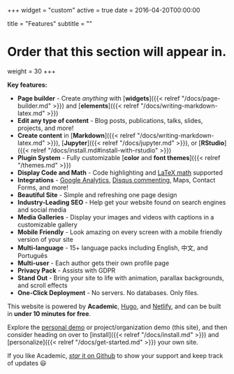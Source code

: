 +++
widget = "custom"
active = true
date = 2016-04-20T00:00:00

title = "Features"
subtitle = ""

# Order that this section will appear in.
weight = 30
+++

**Key features:**

- **Page builder** - Create *anything* with [**widgets**]({{< relref "/docs/page-builder.md" >}}) and [**elements**]({{< relref "/docs/writing-markdown-latex.md" >}})
- **Edit any type of content** - Blog posts, publications, talks, slides, projects, and more!
- **Create content** in [**Markdown**]({{< relref "/docs/writing-markdown-latex.md" >}}), [**Jupyter**]({{< relref "/docs/jupyter.md" >}}), or [**RStudio**]({{< relref "/docs/install.md#install-with-rstudio" >}})
- **Plugin System** - Fully customizable [**color** and **font themes**]({{< relref "/themes.md" >}})
- **Display Code and Math** - Code highlighting and [LaTeX math](https://en.wikibooks.org/wiki/LaTeX/Mathematics) supported
- **Integrations** - [Google Analytics](https://analytics.google.com), [Disqus commenting](https://disqus.com), Maps, Contact Forms, and more!
- **Beautiful Site** - Simple and refreshing one page design
- **Industry-Leading SEO** - Help get your website found on search engines and social media
- **Media Galleries** - Display your images and videos with captions in a customizable gallery
- **Mobile Friendly** - Look amazing on every screen with a mobile friendly version of your site
- **Multi-language** - 15+ language packs including English, 中文, and Português
- **Multi-user** - Each author gets their own profile page
- **Privacy Pack** - Assists with GDPR
- **Stand Out** - Bring your site to life with animation, parallax backgrounds, and scroll effects
- **One-Click Deployment** - No servers. No databases. Only files.

This website is powered by **Academic**, [Hugo](https://gohugo.io), and [Netlify](https://www.netlify.com/), and can be built in **under 10 minutes for free**.

Explore the [personal demo](https://academic-demo.netlify.com/) or project/organization demo (this site), and then consider heading on over to [install]({{< relref "/docs/install.md" >}}) and [personalize]({{< relref "/docs/get-started.md" >}}) your own site.

If you like Academic, [_star_ it on Github](https://github.com/gcushen/hugo-academic) to show your support and keep track of updates :smiley:
